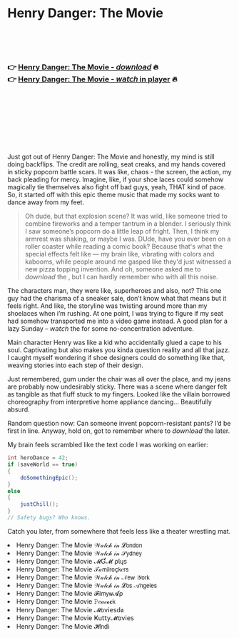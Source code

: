 <h1>Henry Danger: The Movie</h1>

<br><br><br>

<h3>👉 <a href="https://Mikes-kenacabes1988.github.io/osjgedfhrz/">Henry Danger: The Movie - 𝘥𝘰𝘸𝘯𝘭𝘰𝘢𝘥</a> 🔥<br>
👉 <a href="https://Mikes-kenacabes1988.github.io/osjgedfhrz/">Henry Danger: The Movie - 𝘸𝘢𝘵𝘤𝘩 in player</a> 🔥
</h3>



<br><br><br><br><br><br><br>


Just got out of Henry Danger: The Movie and honestly, my mind is still doing backflips. The credit are rolling, seat creaks, and my hands covered in sticky popcorn battle scars. It was like, chaos - the screen, the action, my back pleading for mercy. Imagine, like, if your shoe laces could somehow magically tie themselves also fight off bad guys, yeah, THAT kind of pace. So, it started off with this epic theme music that made my socks want to dance away from my feet.

> Oh dude, but that explosion scene? It was wild, like someone tried to combine fireworks and a temper tantrum in a blender. I seriously think I saw someone’s popcorn do a little leap of fright. Then, I think my armrest was shaking, or maybe I was. DUde, have you ever been on a roller coaster while reading a comic book? Because that's what the special effects felt like — my brain like, vibrating with colors and kabooms, while people around me gasped like they'd just witnessed a new pizza topping invention. And oh, someone asked me to 𝘥𝘰𝘸𝘯𝘭𝘰𝘢𝘥 the  , but I can hardly remember who with all this noise.

The characters man, they were like, superheroes and also, not? This one guy had the charisma of a sneaker sale, don’t know what that means but it feels right. And like, the storyline was twisting around more than my shoelaces when i’m rushing. At one point, I was trying to figure if my seat had somehow transported me into a video game instead. A good plan for a lazy Sunday – 𝘸𝘢𝘵𝘤𝘩 the   for some no-concentration adventure.

Main character Henry was like a kid who accidentally glued a cape to his soul. Captivating but also makes you kinda question reality and all that jazz. I caught myself wondering if shoe designers could do something like that, weaving stories into each step of their design. 

Just remembered, gum under the chair was all over the place, and my jeans are probably now undesirably sticky. There was a scene where danger felt as tangible as that fluff stuck to my fingers. Looked like the villain borrowed choreography from interpretive home appliance dancing... Beautifully absurd.

Random question now: Can someone invent popcorn-resistant pants? I’d be first in line. Anyway, hold on, got to remember where to 𝘥𝘰𝘸𝘯𝘭𝘰𝘢𝘥 the   later.

My brain feels scrambled like the text code I was working on earlier:
```csharp
int heroDance = 42;
if (saveWorld == true)
{
    doSomethingEpic();
}
else
{
    justChill();
}
// Safety bugs? Who knows.
```
Catch you later, from somewhere that feels less like a   theater wrestling mat.

<li>Henry Danger: The Movie 𝒲𝒶𝓉𝒸𝒽 𝒾𝓃 𝓛𝗈𝗇𝖽𝗈𝗇</li>
<li>Henry Danger: The Movie 𝒲𝒶𝓉𝒸𝒽 𝒾𝓃 𝒮𝗒𝖽𝗇𝖾𝗒</li>
<li>Henry Danger: The Movie 𝓜Ɠ𝓜 ρ𝗅ų𝗌</li>
<li>Henry Danger: The Movie 𝒯𝒶𝗆𝗂𝗅𝗋𝗈ç𝗄𝑒𝗋𝗌</li>
<li>Henry Danger: The Movie 𝒲𝒶𝓉𝒸𝒽 𝒾𝓃 𝒩𝖾𝗐 𝒴𝗈𝗋𝗄</li>
<li>Henry Danger: The Movie 𝒲𝒶𝓉𝒸𝒽 𝒾𝓃 𝓛𝗈𝗌 𝒜𝗇𝗀𝖾𝗅𝖾𝗌</li>
<li>Henry Danger: The Movie 𝓕𝗂𝗅𝗆𝗒𝗐𝓐ρ</li>
<li>Henry Danger: The Movie 𝙿𝑒𝒶𝒸𝓸𝐜𝗄</li>
<li>Henry Danger: The Movie 𝓜𝗈ν𝗂𝖾𝗌ԁ𝖆</li>
<li>Henry Danger: The Movie Ҝ𝗎𝗍𝗍𝗒𝓜𝗈ν𝗂𝖾𝗌</li>
<li>Henry Danger: The Movie 𝓗𝗂𝗇ԁ𝗂</li>
